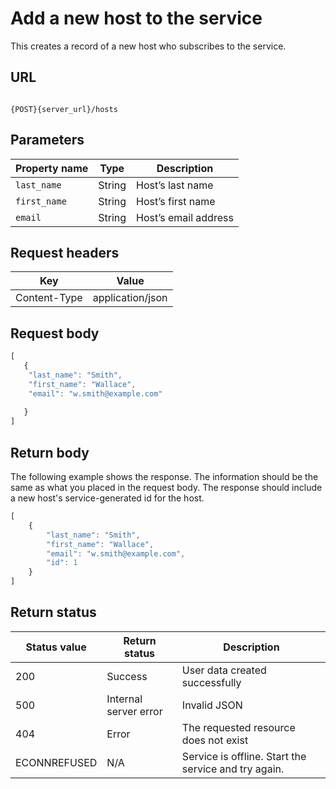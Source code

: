 # Add a new host to the service

This creates a record of a new host who subscribes to the service.

## URL

```shell

{POST}{server_url}/hosts
```

## Parameters

| Property name | Type | Description |
| ------------- | ----------- | ----------- |
| `last_name` | String | Host’s last name |
| `first_name` | String | Host’s first name|
| `email` | String |Host’s email address |

## Request headers

| Key | Value |
|---|---|
| Content-Type | application/json |

## Request body

```js
[
   {
    "last_name": "Smith",
    "first_name": "Wallace",
    "email": "w.smith@example.com"
    
   }
]
```

## Return body

The following example shows the response. The information should be the same as what you placed in the request body. The response should include a new host's service-generated id for the host.

```js
[
    {
        "last_name": "Smith",
        "first_name": "Wallace",
        "email": "w.smith@example.com",
        "id": 1
    }
]
```

## Return status

| Status value | Return status | Description |
| ------------- | ----------- | ----------- |
| 200 | Success | User data created successfully |
| 500 | Internal server error | Invalid JSON |
| 404 | Error | The requested resource does not exist |
| ECONNREFUSED | N/A | Service is offline. Start the service and try again. |
